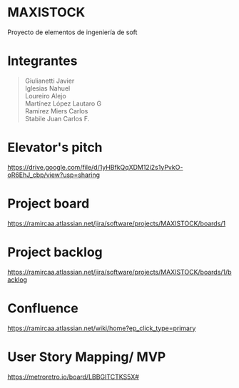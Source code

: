# MAXISTOCK
Proyecto de elementos de ingeniería de soft

# Integrantes
> Giulianetti Javier\
Iglesias Nahuel\
Loureiro Alejo\
Martínez López Lautaro G\
Ramirez Miers Carlos\
Stabile Juan Carlos F.

# Elevator's pitch
https://drive.google.com/file/d/1yHBfkQqXDM12i2s1yPvkO-oR6EhJ_cbp/view?usp=sharing

# Project board
https://ramircaa.atlassian.net/jira/software/projects/MAXISTOCK/boards/1

# Project backlog
https://ramircaa.atlassian.net/jira/software/projects/MAXISTOCK/boards/1/backlog

# Confluence
https://ramircaa.atlassian.net/wiki/home?ep_click_type=primary

# User Story Mapping/ MVP
https://metroretro.io/board/LBBGITCTKS5X#
